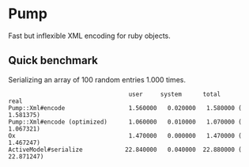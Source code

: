# Pump

Fast but inflexible XML encoding for ruby objects.

## Quick benchmark

Serializing an array of 100 random entries 1.000 times.

                                      user     system      total        real
    Pump::Xml#encode                  1.560000   0.020000   1.580000 (  1.581375)
    Pump::Xml#encode (optimized)      1.060000   0.010000   1.070000 (  1.067321)
    Ox                                1.470000   0.000000   1.470000 (  1.467247)
    ActiveModel#serialize            22.840000   0.040000  22.880000 ( 22.871247)
